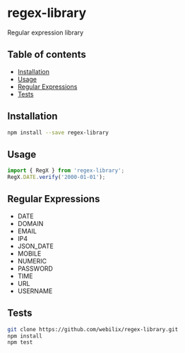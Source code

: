 # regex-library

Regular expression library

## Table of contents

-   [Installation](#installation)
-   [Usage](#usage-typescript)
-   [Regular Expressions](#regular-expressions)
-   [Tests](#tests)

## Installation

```bash
npm install --save regex-library
```

## Usage

```typescript
import { RegX } from 'regex-library';
RegX.DATE.verify('2000-01-01');
```

## Regular Expressions

-   DATE
-   DOMAIN
-   EMAIL
-   IP4
-   JSON_DATE
-   MOBILE
-   NUMERIC
-   PASSWORD
-   TIME
-   URL
-   USERNAME

## Tests

```bash
git clone https://github.com/webilix/regex-library.git
npm install
npm test
```
